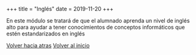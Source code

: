 +++
title = "Inglés"
date = 2019-11-20
+++

En este módulo se tratará de que el alumnado aprenda un nivel de inglés alto para ayudar a tener conocimientos de conceptos informáticos que estén estandarizados en inglés

[Volver hacia atras](http://127.0.0.1:1111/blog/)
[Volver al inicio](http://127.0.0.1:1111/)